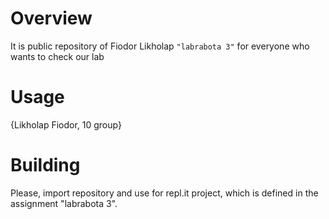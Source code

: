 # Overview

It is public repository of Fiodor Likholap `"labrabota 3"` for everyone who wants to check our lab

# Usage

{Likholap Fiodor, 10 group}

# Building

Please, import repository and use for repl.it project, which is defined in the assignment "labrabota 3".
